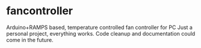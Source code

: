 # fancontroller
Arduino+RAMPS based, temperature controlled fan controller for PC
Just a personal project, everything works. Code cleanup and documentation could come in the future.
